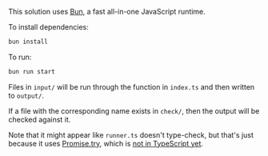 This solution uses [Bun](https://bun.sh), a fast all-in-one JavaScript runtime.

To install dependencies:

```bash
bun install
```

To run:

```bash
bun run start
```

Files in `input/` will be run through the function in `index.ts` and then written to `output/`.

If a file with the corresponding name exists in `check/`, then the output will be checked against it.

Note that it might appear like `runner.ts` doesn't type-check, but that's just because it uses [Promise.try](https://developer.mozilla.org/en-US/docs/Web/JavaScript/Reference/Global_Objects/Promise/try), which is [not in TypeScript yet](https://github.com/microsoft/TypeScript/issues/60223).
